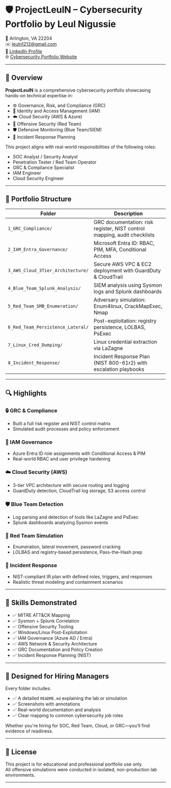 # 🛡️ ProjectLeulN – Cybersecurity Portfolio by Leul Nigussie

📍 Arlington, VA 22204  
✉️ leuln1212@gmail.com  
🔗 [LinkedIn Profile](https://linkedin.com/in/leul-nigussie)  
🌐 [Cybersecurity Portfolio Website](https://leulcyber.github.io/cybersecurity-portfolio-leul/)

---

## 🎯 Overview

**ProjectLeulN** is a comprehensive cybersecurity portfolio showcasing hands-on technical expertise in:

- ⚙️ Governance, Risk, and Compliance (GRC)
- 🔐 Identity and Access Management (IAM)
- ☁️ Cloud Security (AWS & Azure)
- 🎯 Offensive Security (Red Team)
- 🛡️ Defensive Monitoring (Blue Team/SIEM)
- 🚨 Incident Response Planning

This project aligns with real-world responsibilities of the following roles:

- SOC Analyst / Security Analyst  
- Penetration Tester / Red Team Operator  
- GRC & Compliance Specialist  
- IAM Engineer  
- Cloud Security Engineer  

---

## 📁 Portfolio Structure

| Folder | Description |
|--------|-------------|
| `1_GRC_Compliance/` | GRC documentation: risk register, NIST control mapping, audit checklists |
| `2_IAM_Entra_Governance/` | Microsoft Entra ID: RBAC, PIM, MFA, Conditional Access |
| `3_AWS_Cloud_3Tier_Architecture/` | Secure AWS VPC & EC2 deployment with GuardDuty & CloudTrail |
| `4_Blue_Team_Splunk_Analysis/` | SIEM analysis using Sysmon logs and Splunk dashboards |
| `5_Red_Team_SMB_Enumeration/` | Adversary simulation: Enum4linux, CrackMapExec, Nmap |
| `6_Red_Team_Persistence_Lateral/` | Post-exploitation: registry persistence, LOLBAS, PsExec |
| `7_Linux_Cred_Dumping/` | Linux credential extraction via LaZagne |
| `8_Incident_Response/` | Incident Response Plan (NIST 800-61r2) with escalation playbooks |

---

## 🔍 Highlights

### 🔒 GRC & Compliance
- Built a full risk register and NIST control matrix
- Simulated audit processes and policy enforcement

### 👥 IAM Governance
- Azure Entra ID role assignments with Conditional Access & PIM
- Real-world RBAC and user privilege hardening

### ☁️ Cloud Security (AWS)
- 3-tier VPC architecture with secure routing and logging
- GuardDuty detection, CloudTrail log storage, S3 access control

### 🛡️ Blue Team Detection
- Log parsing and detection of tools like LaZagne and PsExec
- Splunk dashboards analyzing Sysmon events

### 🎯 Red Team Simulation
- Enumeration, lateral movement, password cracking
- LOLBAS and registry-based persistence, Pass-the-Hash prep

### 🚨 Incident Response
- NIST-compliant IR plan with defined roles, triggers, and responses
- Realistic threat modeling and containment scenarios

---

## 🧠 Skills Demonstrated

- ✅ MITRE ATT&CK Mapping
- ✅ Sysmon + Splunk Correlation
- ✅ Offensive Security Tooling
- ✅ Windows/Linux Post-Exploitation
- ✅ IAM Governance (Azure AD / Entra)
- ✅ AWS Network & Security Architecture
- ✅ GRC Documentation and Policy Creation
- ✅ Incident Response Planning (NIST)

---

## 👔 Designed for Hiring Managers

Every folder includes:

- ✅ A detailed `README.md` explaining the lab or simulation
- ✅ Screenshots with annotations
- ✅ Real-world documentation and analysis
- ✅ Clear mapping to common cybersecurity job roles

Whether you're hiring for SOC, Red Team, Cloud, or GRC—you’ll find evidence of readiness.

---

## 📜 License

This project is for educational and professional portfolio use only.  
All offensive simulations were conducted in isolated, non-production lab environments.

---

